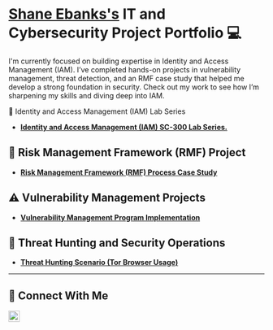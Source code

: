 # <a href="https://www.linkedin.com/in/shaneebanks/">Shane Ebanks's</a> IT and Cybersecurity Project Portfolio 💻

I'm currently focused on building expertise in Identity and Access Management (IAM). I’ve completed hands-on projects in vulnerability management, threat detection, and an RMF case study that helped me develop a strong foundation in security. Check out my work to see how I’m sharpening my skills and diving deep into IAM.

🔐 Identity and Access Management (IAM) Lab Series

- **[Identity and Access Management (IAM) SC-300 Lab Series.](https://github.com/Sebanks1/IAM_SC-300_labs)**


## 🚀 Risk Management Framework (RMF) Project

- **[Risk Management Framework (RMF) Process Case Study](https://github.com/Sebanks1/RMF-Process-Case-Study)**

  
## ⚠️ Vulnerability Management Projects

- **[Vulnerability Management Program Implementation](https://github.com/Sebanks1/vulnerability-management-program)**


## 🚨 Threat Hunting and Security Operations

- **[Threat Hunting Scenario (Tor Browser Usage)](https://github.com/Sebanks1/threat-hunting-scenario-tor-)**


<hr/>

## 🤳 Connect With Me

[<img align="left" alt="___________ | LinkedIn" width="22px" src="https://cdn.jsdelivr.net/npm/simple-icons@v3/icons/linkedin.svg" />][linkedin]

[linkedin]: https://www.linkedin.com/in/shaneebanks

<!--
<img width="35" alt="image" src="https://github.com/user-attachments/assets/2f41c7cd-5ea8-4475-b451-a37161b6c3fb"> 
<img width="35" alt="image" src="https://github.com/user-attachments/assets/77649969-9910-4994-8b96-74a116cfb2a8">
-->
